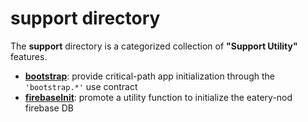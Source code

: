# support directory

The **support** directory is a categorized collection of **"Support
Utility"** features.

- [**bootstrap**](bootstrap/README.md):       provide critical-path app initialization through the `'bootstrap.*'` use contract
- [**firebaseInit**](firebaseInit/README.md): promote a utility function to initialize the eatery-nod firebase DB

